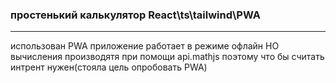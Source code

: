 ### простенький калькулятор React\ts\tailwind\PWA
____
использован PWA приложение работает в режиме офлайн 
НО вычисления производятя при помощи api.mathjs поэтому что бы считать интрент нужен(стояла цель опробовать PWA)
